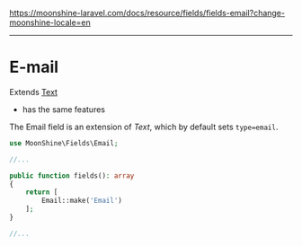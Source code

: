 https://moonshine-laravel.com/docs/resource/fields/fields-email?change-moonshine-locale=en


------
# E-mail

Extends [Text](https://moonshine-laravel.com/docs/resource/fields/fields-text)  
* has the same features  

The Email field is an extension of *Text*, which by default sets `type=email`.

```php
use MoonShine\Fields\Email;

//...

public function fields(): array
{
    return [
        Email::make('Email')
    ];
}

//...
```
